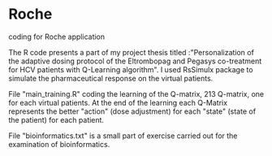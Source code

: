 # Roche
coding for Roche application

The R code presents a part of my project thesis titled :"Personalization of the adaptive dosing protocol of the Eltrombopag and Pegasys co-treatment for
HCV patients with Q-Learning algorithm". I used RsSimulx package to simulate the pharmaceutical response on the virtual patients.

File "main_training.R" coding the learning of the Q-matrix, 213 Q-matrix, one for each virtual patients. At the end of the learning each Q-Matrix represents the better "action" (dose adjustment) for each "state" (state of the patient) for each patient.

File "bioinformatics.txt" is a small part of exercise carried out for the examination of bioinformatics. 

